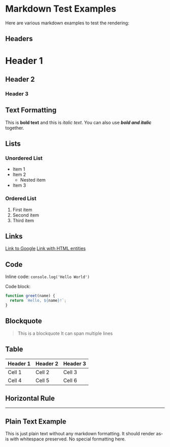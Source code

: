 # Markdown Test Examples

Here are various markdown examples to test the rendering:

## Headers
# Header 1
## Header 2
### Header 3

## Text Formatting
This is **bold text** and this is *italic text*.
You can also use ***bold and italic*** together.

## Lists
### Unordered List
- Item 1
- Item 2
  - Nested item
- Item 3

### Ordered List
1. First item
2. Second item
3. Third item

## Links
[Link to Google](https://www.google.com)
[Link with HTML entities](https://example.com?param1=value&amp;param2=another)

## Code
Inline code: `console.log('Hello World')`

Code block:
```javascript
function greet(name) {
  return `Hello, ${name}!`;
}
```

## Blockquote
> This is a blockquote
> It can span multiple lines

## Table
| Header 1 | Header 2 | Header 3 |
|----------|----------|----------|
| Cell 1   | Cell 2   | Cell 3   |
| Cell 4   | Cell 5   | Cell 6   |

## Horizontal Rule
---

## Plain Text Example
This is just plain text without any markdown formatting.
It should render as-is with whitespace preserved.
No special formatting here.